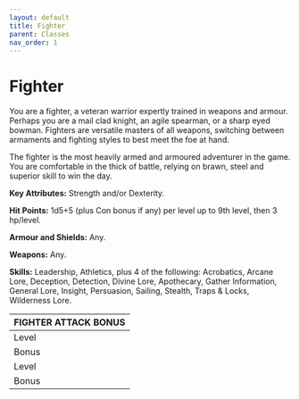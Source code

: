 ```yaml
---
layout: default
title: Fighter
parent: Classes
nav_order: 1
---
```


# Fighter
You are a fighter, a veteran warrior expertly
trained in weapons and armour. Perhaps you are
a mail clad knight, an agile spearman, or a sharp
eyed bowman. Fighters are versatile masters of all
weapons, switching between armaments and
fighting styles to best meet the foe at hand.

The fighter is the most heavily armed and
armoured adventurer in the game. You are
comfortable in the thick of battle, relying on
brawn, steel and superior skill to win the day.

**Key Attributes:** Strength and/or Dexterity.

**Hit Points:** 1d5+5 (plus Con bonus if any) per level up to 9th
level, then 3 hp/level.

**Armour and Shields:** Any.

**Weapons:** Any.

**Skills:** Leadership, Athletics, plus 4 of the following:
Acrobatics, Arcane
Lore, Deception,
Detection, Divine Lore,
Apothecary, Gather
Information, General
Lore, Insight,
Persuasion, Sailing,
Stealth, Traps & Locks,
Wilderness Lore.


| FIGHTER ATTACK BONUS |
| ---------------------------- |
| Level | 1 | 2 | 3 | 4 | 5 | 6 |
| Bonus| 1 | 2 | 3 | 4 | 5 | 6 |
| Level | 7 | 8 | 9 | 10 | 11 | 12 |
| Bonus | 7 | 8 | 9 | 10 | 11 | 12 |

